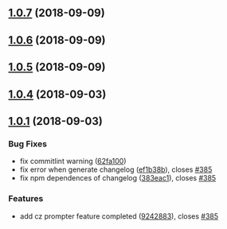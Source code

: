 ## [1.0.7](http://gitlab.baidu.com/be-fe/cz-conventional-changelog-befe/compare/v1.0.6...v1.0.7) (2018-09-09)


## [1.0.6](http://gitlab.baidu.com/be-fe/cz-conventional-changelog-befe/compare/v1.0.5...v1.0.6) (2018-09-09)


## [1.0.5](http://gitlab.baidu.com/be-fe/cz-conventional-changelog-befe/compare/v1.0.4...v1.0.5) (2018-09-09)


## [1.0.4](http://gitlab.baidu.com/be-fe/cz-conventional-changelog-befe/compare/v1.0.1...v1.0.4) (2018-09-03)


## [1.0.1](http://gitlab.baidu.com/be-fe/cz-conventional-changelog-befe/compare/9242883...v1.0.1) (2018-09-03)


### Bug Fixes

* fix commitlint warning ([62fa100](http://gitlab.baidu.com/be-fe/cz-conventional-changelog-befe/commit/62fa100))
* fix error when generate changelog ([ef1b38b](http://gitlab.baidu.com/be-fe/cz-conventional-changelog-befe/commit/ef1b38b)), closes [#385](http://newicafe.baidu.com/issue/befe-erp-385/show)
* fix npm dependences of changelog ([383eac1](http://gitlab.baidu.com/be-fe/cz-conventional-changelog-befe/commit/383eac1)), closes [#385](http://newicafe.baidu.com/issue/befe-erp-385/show)


### Features

* add cz prompter feature completed ([9242883](http://gitlab.baidu.com/be-fe/cz-conventional-changelog-befe/commit/9242883)), closes [#385](http://newicafe.baidu.com/issue/befe-erp-385/show)


